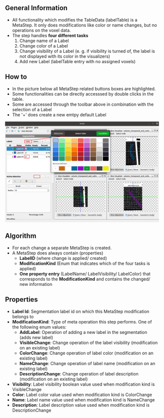 ## General Information 

- All functionality which modifies the TableData (labelTable) is a MetaStep. It only does modifications like color or name changes, but no operations on the voxel data.
- The step handles **four different tasks** 
   1. Change name of a Label 
   2. Change color of a Label 
   3. Change visibility of a Label (e. g. if visibility is turned of, the label is not displayed with its color in the visualizers)
   4. Add new Label (labelTable entry with no assigned voxels)  
  
## How to

- In the picture below all MetaStep related buttons boxes are highlighted. 
- Some functionalities can be directly accesssed by double clicks in the table. 
- Some are accessed through the toolbar above in combination with the selection of a Label
- The '+' does create a new emtpy default Label  

![fullwidth](images/segmentation/metaStep.png)

## Algorithm

- For each change a separate MetaStep is created. 
- A MetaStep does always contain (properties)
  - **LabelID** (where change is applied/ created)
  - **ModificationKind** (Enum that indicates which of the four tasks is applied)
  - **One property entry** (LabelName/ LabelVisibility/ LabelColor) that corresponds to the **ModificationKind** and contains the changed/ new information

## Properties
- **Label Id**: Segmentation label id on which this MetaStep modification belongs to
- **ModificationKind**: Type of meta operation this step performs. One of the following enum values:
   - **AddLabel**: Operation of adding a new label in the segmentation (adds new label)
   - **VisibleChange**: Change operation of the label visibility (modification on an existing label)
   - **ColorChange**: Change operation of label color (modification on an existing label)
   - **NameChange**: Change operation of label name (modification on an existing label)
   - **DescriptionChange**: Change operation of label description (modification on an existing label)
- **Visibility**: Label visibility boolean value used when modification kind is VisibleChange 
- **Color**: Label color value used when modification kind is ColorChange 
- **Name**: Label name value used when modification kind is NameChange
- **Description**: Label description value used when modification kind is DescriptionChange
